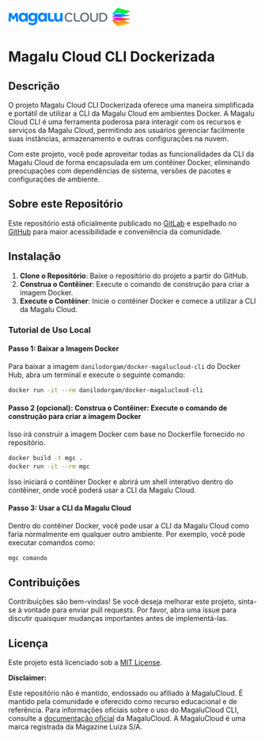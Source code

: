 ![alt text](./static/logo.png)
# Magalu Cloud CLI Dockerizada

## Descrição

O projeto Magalu Cloud CLI Dockerizada oferece uma maneira simplificada e portátil de utilizar a CLI da Magalu Cloud em ambientes Docker. A Magalu Cloud CLI é uma ferramenta poderosa para interagir com os recursos e serviços da Magalu Cloud, permitindo aos usuários gerenciar facilmente suas instâncias, armazenamento e outras configurações na nuvem.

Com este projeto, você pode aproveitar todas as funcionalidades da CLI da Magalu Cloud de forma encapsulada em um contêiner Docker, eliminando preocupações com dependências de sistema, versões de pacotes e configurações de ambiente.

##  Sobre este Repositório

Este repositório está oficialmente publicado no [GitLab](https://gitlab.com/codeinloop/docker-magalucloud-cli) e espelhado no [GitHub](https://github.com/codeinloop/docker-magalucloud-cli) para maior acessibilidade e conveniência da comunidade.

## Instalação

1. **Clone o Repositório**: Baixe o repositório do projeto a partir do GitHub.
2. **Construa o Contêiner**: Execute o comando de construção para criar a imagem Docker.
3. **Execute o Contêiner**: Inicie o contêiner Docker e comece a utilizar a CLI da Magalu Cloud.

### Tutorial de Uso Local

#### Passo 1: Baixar a Imagem Docker

Para baixar a imagem `danilodorgam/docker-magalucloud-cli` do Docker Hub, abra um terminal e execute o seguinte comando:

```bash
docker run -it --rm danilodorgam/docker-magalucloud-cli
```
#### Passo 2 (opcional): Construa o Contêiner: Execute o comando de construção para criar a imagem Docker

Isso irá construir a imagem Docker com base no Dockerfile fornecido no repositório.


```bash
docker build -t mgc .
docker run -it --rm mgc
```
Isso iniciará o contêiner Docker e abrirá um shell interativo dentro do contêiner, onde você poderá usar a CLI da Magalu Cloud.

#### Passo 3: Usar a CLI da Magalu Cloud
Dentro do contêiner Docker, você pode usar a CLI da Magalu Cloud como faria normalmente em qualquer outro ambiente. Por exemplo, você pode executar comandos como:
```bash
mgc comando
```
## Contribuições

Contribuições são bem-vindas! Se você deseja melhorar este projeto, sinta-se à vontade para enviar pull requests. Por favor, abra uma issue para discutir quaisquer mudanças importantes antes de implementá-las.

## Licença

Este projeto está licenciado sob a [MIT License](LICENSE).

**Disclaimer:**

Este repositório não é mantido, endossado ou afiliado à MagaluCloud. É mantido pela comunidade e oferecido como recurso educacional e de referência. Para informações oficiais sobre o uso do MagaluCloud CLI, consulte a [documentação oficial](https://docs.magalu.cloud/docs/cli-mgc/how-to/download-and-install) da MagaluCloud. A MagaluCloud é uma marca registrada da Magazine Luiza S/A.
